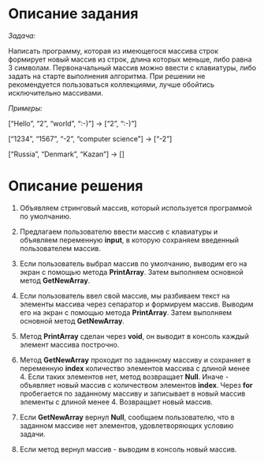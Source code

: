 # Описание задания

*Задача:* 

Написать программу, которая из имеющегося массива строк формирует новый массив из строк, длина которых меньше, либо равна 3 символам. Первоначальный массив можно ввести с клавиатуры, либо задать на старте выполнения алгоритма. При решении не рекомендуется пользоваться коллекциями, лучше обойтись исключительно массивами.

*Примеры:*

[“Hello”, “2”, “world”, “:-)”] → [“2”, “:-)”]

[“1234”, “1567”, “-2”, “computer science”] → [“-2”]

[“Russia”, “Denmark”, “Kazan”] → []

# Описание решения

1. Объявляем стринговый массив, который используется программой по умолчанию.

2. Предлагаем пользователю ввести массив с клавиатуры и объявляем переменную **input**, в которую сохраняем введенный пользователем массив.

3. Если пользователь выбрал массив по умолчанию, выводим его на экран с помощью метода **PrintArray**. Затем выполняем основной метод **GetNewArray**.

4. Если пользователь ввел свой массив, мы разбиваем текст на элементы массива через сепаратор и формируем массив. Выводим его на экран с помощью метода **PrintArray**. Затем выполняем основной метод **GetNewArray**.

5. Метод **PrintArray** сделан через **void**, он выводит в консоль каждый элемент массива построчно.

6. Метод **GetNewArray** проходит по заданному массиву и сохраняет в переменную **index** количество элементов массива с длиной менее 4. Если таких элементов нет, метод возвращает **Null**. Иначе - объявляет новый массив с количеством элементов **index**. Через **for** пробегается по заданному массиву и записывает в новый массив элементы с длиной менее 4. Возвращает новый массив.

7. Если **GetNewArray** вернул **Null**, сообщаем пользователю, что в заданном массиве нет элементов, удовлетворяющих условию задачи.

8. Если метод вернул массив - выводим в консоль новый массив.